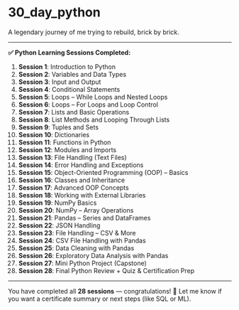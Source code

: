 # 30_day_python
A legendary journey of me trying to rebuild, brick by brick.

---

**✅ Python Learning Sessions Completed:**

1. **Session 1**: Introduction to Python
2. **Session 2**: Variables and Data Types
3. **Session 3**: Input and Output
4. **Session 4**: Conditional Statements
5. **Session 5**: Loops – While Loops and Nested Loops
6. **Session 6**: Loops – For Loops and Loop Control
7. **Session 7**: Lists and Basic Operations
8. **Session 8**: List Methods and Looping Through Lists
9. **Session 9**: Tuples and Sets
10. **Session 10**: Dictionaries
11. **Session 11**: Functions in Python
12. **Session 12**: Modules and Imports
13. **Session 13**: File Handling (Text Files)
14. **Session 14**: Error Handling and Exceptions
15. **Session 15**: Object-Oriented Programming (OOP) – Basics
16. **Session 16**: Classes and Inheritance
17. **Session 17**: Advanced OOP Concepts
18. **Session 18**: Working with External Libraries
19. **Session 19**: NumPy Basics
20. **Session 20**: NumPy – Array Operations
21. **Session 21**: Pandas – Series and DataFrames
22. **Session 22**: JSON Handling
23. **Session 23**: File Handling – CSV & More
24. **Session 24**: CSV File Handling with Pandas
25. **Session 25**: Data Cleaning with Pandas
26. **Session 26**: Exploratory Data Analysis with Pandas
27. **Session 27**: Mini Python Project (Capstone)
28. **Session 28**: Final Python Review + Quiz & Certification Prep

---

You have completed all **28 sessions** — congratulations! 🎉 Let me know if you want a certificate summary or next steps (like SQL or ML).




